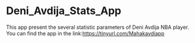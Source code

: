 # Deni_Avdija_Stats_App

This app present the several statistic parameters of Deni Avdija NBA player. 
You can find the app in the link:https://tinyurl.com/Mahakavdiapp
